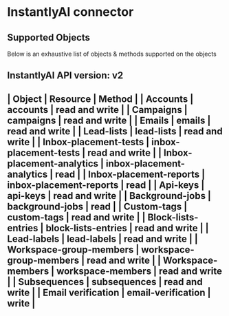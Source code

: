 # InstantlyAI connector


## Supported Objects 
Below is an exhaustive list of objects & methods supported on the objects

InstantlyAI API version: v2
---------------------------------------------------------------------------
| Object                    | Resource                  | Method          |
| Accounts                  | accounts                  | read and write  |
| Campaigns                 | campaigns                 | read and write  |
| Emails                    | emails                    | read and write  |
| Lead-lists                | lead-lists                | read and write  |
| Inbox-placement-tests     | inbox-placement-tests     | read and write  |
| Inbox-placement-analytics | inbox-placement-analytics | read            |
| Inbox-placement-reports   | inbox-placement-reports   | read            |
| Api-keys                  | api-keys                  | read and write  |
| Background-jobs           | background-jobs           | read            |
| Custom-tags               | custom-tags               | read and write  |
| Block-lists-entries       | block-lists-entries       | read and write  |
| Lead-labels               | lead-labels               | read and write  |
| Workspace-group-members   | workspace-group-members   | read and write  |
| Workspace-members         | workspace-members         | read and write  |
| Subsequences              | subsequences              | read and write  |
| Email verification        | email-verification        | write           | 
---------------------------------------------------------------------------

